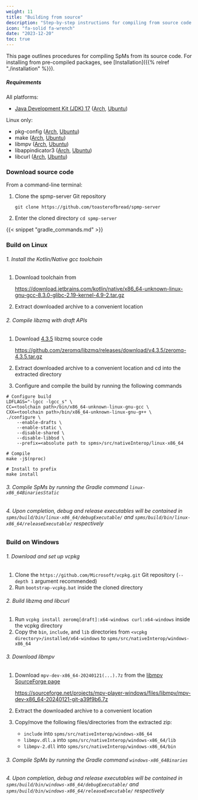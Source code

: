 ```yaml
---
weight: 11
title: "Building from source"
description: "Step-by-step instructions for compiling from source code for each platform"
icon: "fa-solid fa-wrench"
date: "2023-12-20"
toc: true
---
```


This page outlines procedures for compiling SpMs from its source code. For installing from pre-compiled packages, see [Installation]({{% relref "./installation" %}}).

##### Requirements

All platforms:
- [Java Development Kit (JDK) 17](https://www.oracle.com/java/technologies/downloads/#java17) ([Arch](https://archlinux.org/packages/extra/x86_64/jre17-openjdk/), [Ubuntu](https://packages.ubuntu.com/openjdk-17-jdk))

Linux only:
- pkg-config ([Arch](https://archlinux.org/packages/core/x86_64/pkgconf/), [Ubuntu](https://packages.ubuntu.com/pkg-config))
- make ([Arch](https://archlinux.org/packages/core/x86_64/make/), [Ubuntu](https://packages.ubuntu.com/make))
- libmpv ([Arch](https://archlinux.org/packages/extra/x86_64/mpv/), [Ubuntu](https://packages.ubuntu.com/libmpv-dev))
- libappindicator3 ([Arch](https://archlinux.org/packages/extra/x86_64/libappindicator-gtk3/files/), [Ubuntu](https://packages.ubuntu.com/libappindicator3-dev))
- libcurl ([Arch](https://archlinux.org/packages/core/x86_64/curl/), [Ubuntu](https://packages.ubuntu.com/libcurl4-openssl-dev))

### Download source code

From a command-line terminal:

1. Clone the spmp-server Git repository

    `git clone https://github.com/toasterofbread/spmp-server`

2. Enter the cloned directory `cd spmp-server`

{{< snippet "gradle_commands.md" >}}

### Build on Linux

###### 1. Install the Kotlin/Native gcc toolchain
1. Download toolchain from

    https://download.jetbrains.com/kotlin/native/x86_64-unknown-linux-gnu-gcc-8.3.0-glibc-2.19-kernel-4.9-2.tar.gz

2. Extract downloaded archive to a convenient location

###### 2. Compile libzmq with draft APIs
1. Download [4.3.5](https://github.com/zeromq/libzmq/releases/tag/v4.3.5) libzmq source code

    https://github.com/zeromq/libzmq/releases/download/v4.3.5/zeromq-4.3.5.tar.gz

2. Extract downloaded archive to a convenient location and cd into the extracted directory
3. Configure and compile the build by running the following commands

```
# Configure build
LDFLAGS="-lgcc -lgcc_s" \
CC=<toolchain path>/bin/x86_64-unknown-linux-gnu-gcc \
CXX=<toolchain path>/bin/x86_64-unknown-linux-gnu-g++ \
./configure \
    --enable-drafts \
    --enable-static \
    --disable-shared \
    --disable-libbsd \
    --prefix=<absolute path to spms>/src/nativeInterop/linux-x86_64

# Compile
make -j$(nproc)

# Install to prefix
make install
```

###### 3. Compile SpMs by running the Gradle command `linux-x86_64BinariesStatic`

###### 4. Upon completion, debug and release executables will be contained in `spms/build/bin/linux-x86_64/debugExecutable/` and `spms/build/bin/linux-x86_64/releaseExecutable/` respectively

### Build on Windows

###### 1. Download and set up vcpkg
1. Clone the `https://github.com/Microsoft/vcpkg.git` Git repository (`--depth 1` argument recommended)
2. Run `bootstrap-vcpkg.bat` inside the cloned directory

###### 2. Build libzmq and libcurl
1. Run `vcpkg install zeromq[draft]:x64-windows curl:x64-windows` inside the vcpkg directory
2. Copy the `bin`, `include`, and `lib` directories from `<vcpkg directory>/installed/x64-windows` to `spms/src/nativeInterop/windows-x86_64`

###### 3. Download libmpv
1. Download ``mpv-dev-x86_64-20240121(...).7z`` from the [libmpv SourceForge page](https://sourceforge.net/projects/mpv-player-windows/files/libmpv/)

    https://sourceforge.net/projects/mpv-player-windows/files/libmpv/mpv-dev-x86_64-20240121-git-a39f9b6.7z

2. Extract the downloaded archive to a convenient location
3. Copy/move the following files/directories from the extracted zip:

    - `include` into `spms/src/nativeInterop/windows-x86_64`
    - `libmpv.dll.a` into `spms/src/nativeInterop/windows-x86_64/lib`
    - `libmpv-2.dll` into `spms/src/nativeInterop/windows-x86_64/bin`

<!-- {{< collapsible summary="Cross-compiling from Linux" >}}

1. Install mingw-w64-gcc ([Arch](https://archlinux.org/packages/extra/x86_64/mingw-w64-gcc/), [Ubuntu](https://packages.ubuntu.com/gcc-mingw-w64))
2. Clone the `https://github.com/Microsoft/vcpkg.git` Git repository (`--depth 1` argument recommended)
3. Run `./bootstrap-vcpkg.sh` inside the cloned directory
4. Run `./vcpkg install zeromq[draft]:x64-mingw-dynamic` inside the cloned directory
5. Copy the `bin`, `include`, and `lib` directories from `<cloned directory>/packages/zeromq_x64-mingw-dynamic` to `spms/src/nativeInterop`

{{< /collapsible >}} -->

###### 3. Compile SpMs by running the Gradle command `windows-x86_64Binaries`

###### 4. Upon completion, debug and release executables will be contained in `spms/build/bin/windows-x86_64/debugExecutable/` and `spms/build/bin/windows-x86_64/releaseExecutable/` respectively
